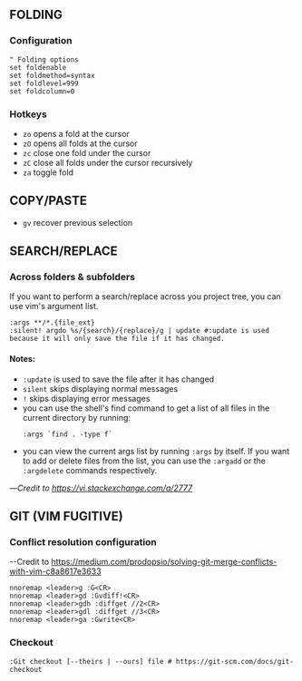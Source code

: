 ## FOLDING
### Configuration
```
" Folding options
set foldenable
set foldmethod=syntax
set foldlevel=999
set foldcolumn=0
```
### Hotkeys
- `zo` opens a fold at the cursor
- `zO` opens all folds at the cursor
- `zc` close one fold under the cursor
- `zC` close all folds under the cursor recursively
- `za` toggle fold

## COPY/PASTE
- `gv` recover previous selection

## SEARCH/REPLACE
### Across folders & subfolders
If you want to perform a search/replace across you project tree, you can use vim's argument list.
```
:args **/*.{file_ext}
:silent! argdo %s/{search}/{replace}/g | update #:update is used because it will only save the file if it has changed.
```
#### Notes:
- `:update` is used to save the file after it has changed
- `silent` skips displaying normal messages
- `!` skips displaying error messages
- you can use the shell's find command to get a list of all files in the current directory by running:
  ```
  :args `find . -type f`
  ```
- you can view the current args list by running `:args` by itself. If you want to add or delete files from the list, you can use the `:argadd` or the `:argdelete` commands respectively.

—_Credit to https://vi.stackexchange.com/a/2777_

## GIT (VIM FUGITIVE)
### Conflict resolution configuration
--Credit to https://medium.com/prodopsio/solving-git-merge-conflicts-with-vim-c8a8617e3633
```
nnoremap <leader>g :G<CR>
nnoremap <leader>gd :Gvdiff!<CR>
nnoremap <leader>gdh :diffget //2<CR>
nnoremap <leader>gdl :diffget //3<CR>
nnoremap <leader>ga :Gwrite<CR>
```
### Checkout
```
:Git checkout [--theirs | --ours] file # https://git-scm.com/docs/git-checkout
```
